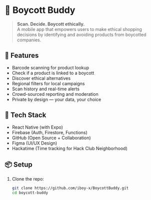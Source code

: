 # 📱 Boycott Buddy

> **Scan. Decide. Boycott ethically.**  
A mobile app that empowers users to make ethical shopping decisions by identifying and avoiding products from boycotted companies.

## 🚀 Features

- Barcode scanning for product lookup
- Check if a product is linked to a boycott
- Discover ethical alternatives
- Regional filters for local campaigns
- Scan history and real-time alerts
- Crowd-sourced reporting and moderation
- Private by design — your data, your choice

## 🧰 Tech Stack

- React Native (with Expo)
- Firebase (Auth, Firestore, Functions)
- GitHub (Open Source + Collaboration)
- Figma (UI/UX Design)
- Hackatime (Time tracking for Hack Club Neighborhood)

## 📦 Setup

1. Clone the repo:
   ```bash
   git clone https://github.com/iboy-x/BoycottBuddy.git
   cd boycott-buddy
